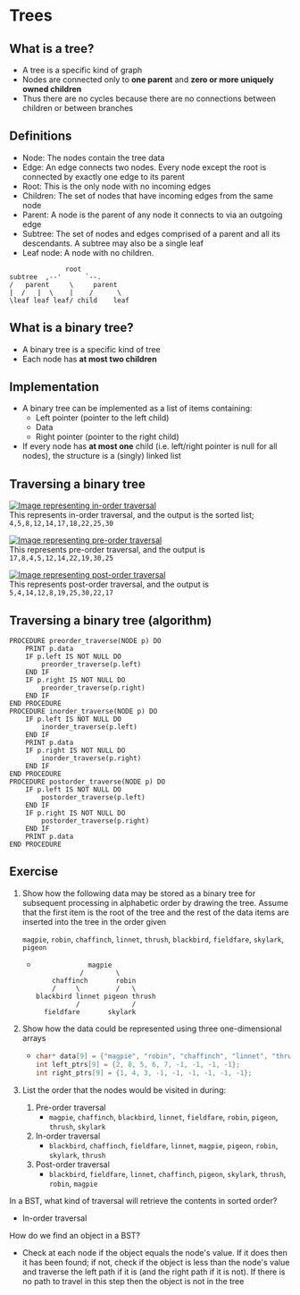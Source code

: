 # Trees

## What is a tree?

- A tree is a specific kind of graph
- Nodes are connected only to **one parent** and **zero or more uniquely owned children**
- Thus there are no cycles because there are no connections between children or between branches

## Definitions

- Node: The nodes contain the tree data
- Edge: An edge connects two nodes. Every node except the root is connected by exactly one edge to its parent
- Root: This is the only node with no incoming edges
- Children: The set of nodes that have incoming edges from the same node
- Parent: A node is the parent of any node it connects to via an outgoing edge
- Subtree: The set of nodes and edges comprised of a parent and all its descendants. A subtree may also be a single leaf
- Leaf node: A node with no children.

```
              root
subtree  ,--'      `--.
/   parent     \     parent
|  /   |  \    |    /      \
\leaf leaf leaf/ child    leaf
```

## What is a binary tree?

- A binary tree is a specific kind of tree
- Each node has **at most two children**

## Implementation

- A binary tree can be implemented as a list of items containing:
  - Left pointer (pointer to the left child)
  - Data
  - Right pointer (pointer to the right child)
- If every node has **at most one** child (i.e. left/right pointer is null for all nodes), the structure is a (singly) linked list

## Traversing a binary tree

[![Image representing in-order traversal](https://lh4.googleusercontent.com/J1v7SrTprg7yXHJJSDv46inWbaVZ_DAPLsveEy6DUO_IWpz29LtdsWcoWhxg1B0_X7ahn1eBGOZS2GJyVKJh9PbT0KubOAVlTuFdmC3pcfq_m1BQRr6GJ0MZHZezj5kwuB9DLLrxHOA)](https://lh4.googleusercontent.com/J1v7SrTprg7yXHJJSDv46inWbaVZ_DAPLsveEy6DUO_IWpz29LtdsWcoWhxg1B0_X7ahn1eBGOZS2GJyVKJh9PbT0KubOAVlTuFdmC3pcfq_m1BQRr6GJ0MZHZezj5kwuB9DLLrxHOA)  
This represents in-order traversal, and the output is the sorted list; `4,5,8,12,14,17,18,22,25,30`

[![Image representing pre-order traversal](https://lh4.googleusercontent.com/zcHQrQXuWlrN2rtn550swmb6JslHMxBItsT6qx1zNbgn_ZsbiAOtMjMGS-4nHfJTgu_y5btWwWZrtliTZlW-LMrRRkqN4EVW0EJv33Rtuboe9SwiDnng-I7dR9v9Hto1Rfq-_JzxazQ)](https://lh4.googleusercontent.com/zcHQrQXuWlrN2rtn550swmb6JslHMxBItsT6qx1zNbgn_ZsbiAOtMjMGS-4nHfJTgu_y5btWwWZrtliTZlW-LMrRRkqN4EVW0EJv33Rtuboe9SwiDnng-I7dR9v9Hto1Rfq-_JzxazQ)  
This represents pre-order traversal, and the output is `17,8,4,5,12,14,22,19,30,25`

[![Image representing post-order traversal](https://lh5.googleusercontent.com/A1b7tnrkYjLPmClo6LFaelcMOnb9yc3XXi7CCqBLNAVQnFLc_erBXvVLs5TyU9cK57vBdpbmp7DR33C_BUf55BfgitayNP6pHy4LhzLJVwpEgtb5HEmYYRKp9JjKffhZMYpZDy6-UYo)](https://lh5.googleusercontent.com/A1b7tnrkYjLPmClo6LFaelcMOnb9yc3XXi7CCqBLNAVQnFLc_erBXvVLs5TyU9cK57vBdpbmp7DR33C_BUf55BfgitayNP6pHy4LhzLJVwpEgtb5HEmYYRKp9JjKffhZMYpZDy6-UYo)  
This represents post-order traversal, and the output is `5,4,14,12,8,19,25,30,22,17`

## Traversing a binary tree (algorithm)

```
PROCEDURE preorder_traverse(NODE p) DO
    PRINT p.data
    IF p.left IS NOT NULL DO
        preorder_traverse(p.left)
    END IF
    IF p.right IS NOT NULL DO
        preorder_traverse(p.right)
    END IF
END PROCEDURE
PROCEDURE inorder_traverse(NODE p) DO
    IF p.left IS NOT NULL DO
        inorder_traverse(p.left)
    END IF
    PRINT p.data
    IF p.right IS NOT NULL DO
        inorder_traverse(p.right)
    END IF
END PROCEDURE
PROCEDURE postorder_traverse(NODE p) DO
    IF p.left IS NOT NULL DO
        postorder_traverse(p.left)
    END IF
    IF p.right IS NOT NULL DO
        postorder_traverse(p.right)
    END IF
    PRINT p.data
END PROCEDURE
```

## Exercise

01. Show how the following data may be stored as a binary tree for subsequent processing in alphabetic order by drawing the tree. Assume that the first item is the root of the tree and the rest of the data items are inserted into the tree in the order given

    `magpie`, `robin`, `chaffinch`, `linnet`, `thrush`, `blackbird`, `fieldfare`, `skylark`, `pigeon`

    - ```
                   magpie
                 /        \
          chaffinch       robin
          /     \         /   \
      blackbird linnet pigeon thrush
                /             /
        fieldfare       skylark
      ```

02. Show how the data could be represented using three one-dimensional arrays

      <!-- why does this have to be marked as C++ it's perfectly valid C -->
    - ```c++
      char* data[9] = {"magpie", "robin", "chaffinch", "linnet", "thrush", "blackbird", "fieldfare", "skylark", "pigeon"};
      int left_ptrs[9] = {2, 8, 5, 6, 7, -1, -1, -1, -1};
      int right_ptrs[9] = {1, 4, 3, -1, -1, -1, -1, -1, -1};
      ```

03. List the order that the nodes would be visited in during:
    01. Pre-order traversal
        - `magpie`, `chaffinch`, `blackbird`, `linnet`, `fieldfare`, `robin`, `pigeon`, `thrush`, `skylark`
    02. In-order traversal
        - `blackbird`, `chaffinch`, `fieldfare`, `linnet`, `magpie`, `pigeon`, `robin`, `skylark`, `thrush`
    03. Post-order traversal
        - `blackbird`, `fieldfare`, `linnet`, `chaffinch`, `pigeon`, `skylark`, `thrush`, `robin`, `magpie`

In a BST, what kind of traversal will retrieve the contents in sorted order?

- In-order traversal

How do we find an object in a BST?

- Check at each node if the object equals the node's value. If it does then it has been found; if not, check if the object is less than the node's value and traverse the left path if it is (and the right path if it is not). If there is no path to travel in this step then the object is not in the tree
